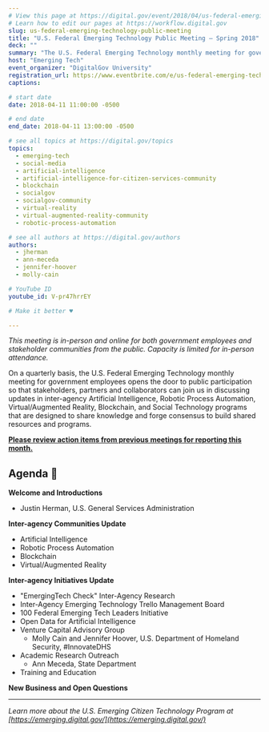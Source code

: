 ```yaml
---
# View this page at https://digital.gov/event/2018/04/us-federal-emerging-technology-public-meeting
# Learn how to edit our pages at https://workflow.digital.gov
slug: us-federal-emerging-technology-public-meeting
title: "U.S. Federal Emerging Technology Public Meeting — Spring 2018"
deck: ""
summary: "The U.S. Federal Emerging Technology monthly meeting for government employees to share knowledge, forge consensus, and build shared resources and programs."
host: "Emerging Tech"
event_organizer: "DigitalGov University"
registration_url: https://www.eventbrite.com/e/us-federal-emerging-technology-public-meeting-spring-18-registration-44763838847
captions: 

# start date
date: 2018-04-11 11:00:00 -0500

# end date
end_date: 2018-04-11 13:00:00 -0500

# see all topics at https://digital.gov/topics
topics: 
  - emerging-tech
  - social-media
  - artificial-intelligence
  - artificial-intelligence-for-citizen-services-community
  - blockchain
  - socialgov
  - socialgov-community
  - virtual-reality
  - virtual-augmented-reality-community
  - robotic-process-automation

# see all authors at https://digital.gov/authors
authors: 
  - jherman
  - ann-meceda
  - jennifer-hoover
  - molly-cain

# YouTube ID
youtube_id: V-pr47hrrEY

# Make it better ♥

---
```


_This meeting is in-person and online for both government employees and stakeholder communities from the public. Capacity is limited for in-person attendance._

On a quarterly basis, the U.S. Federal Emerging Technology monthly meeting for government employees opens the door to public participation so that stakeholders, partners and collaborators can join us in discussing updates in inter-agency Artificial Intelligence, Robotic Process Automation, Virtual/Augmented Reality, Blockchain, and Social Technology programs that are designed to share knowledge and forge consensus to build shared resources and programs.

[**Please review action items from previous meetings for reporting this month.**](https://emerging.digital.gov/meeting-notes/)

## Agenda :space_invader:

**Welcome and Introductions**

- Justin Herman, U.S. General Services Administration

**Inter-agency Communities Update**

- Artificial Intelligence
- Robotic Process Automation
- Blockchain
- Virtual/Augmented Reality

**Inter-agency Initiatives Update**

- "EmergingTech Check" Inter-Agency Research
- Inter-Agency Emerging Technology Trello Management Board
- 100 Federal Emerging Tech Leaders Initiative
- Open Data for Artificial Intelligence
- Venture Capital Advisory Group
  - Molly Cain and Jennifer Hoover, U.S. Department of Homeland Security, #InnovateDHS
- Academic Research Outreach
  - Ann Meceda, State Department
- Training and Education

**New Business and Open Questions**


---
_Learn more about the U.S. Emerging Citizen Technology Program at [https://emerging.digital.gov/](https://emerging.digital.gov/)_
